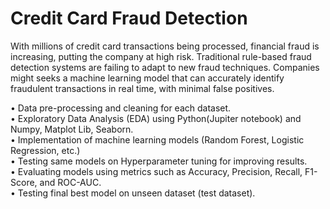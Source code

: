# Credit Card Fraud Detection

<p> With millions of credit card transactions being processed, financial fraud is increasing, putting the company at high risk. Traditional rule-based fraud detection systems are failing to adapt to new fraud techniques. Companies might seeks a machine learning model that can accurately identify fraudulent transactions in real time, with minimal false positives.<p/>

•	Data pre-processing and cleaning for each dataset. <br>
•	Exploratory Data Analysis (EDA) using Python(Jupiter notebook) and Numpy, Matplot Lib, Seaborn.<br>
•	Implementation of machine learning models (Random Forest, Logistic Regression, etc.)<br>
•	Testing same models on Hyperparameter tuning for improving results.<br>
•	Evaluating models using metrics such as Accuracy, Precision, Recall, F1-Score, and ROC-AUC.<br>
•	Testing final best model on unseen dataset (test dataset).<br>
